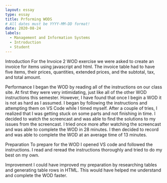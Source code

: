 ```yaml
---
layout: essay
type: essay
title: Prforming WODS
# All dates must be YYYY-MM-DD format!
date: 2020-08-24
labels:
  - Management and Information Systems
  - Introduction
  - Student
---
```

<p>Introduction
For the Invoice 2 WOD exercise we were asked to create an invoice for items using javascript and html. The invoice table had to have five items, their prices, quantities, extended prices, and the subtotal, tax, and total amount.
 
Performance
I began the WOD by reading all of the instructions on our class site. At first they were very intimidating, just like all of the other WOD instructions this semester. However, I have found that once I begin a WOD it is not as hard as I assumed. I began by following the instructions and attempting them on VS Code while I timed myself. After a couple of tries, I realized that I was getting stuck on some parts and not finishing in time. I decided to watch the screencast and was able to find the solutions to my issues from the screencast. I tried once more after watching the screencast and was able to complete the WOD in 28 minutes. I then decided to record and was able to complete the WOD at an average time of 13 minutes.
 
Preparation
To prepare for the WOD I opened VS code and followed the instructions. I read and reread the instructions thoroughly and tried to do my best on my own.
 
Improvement
I could have improved my preparation by researching tables and generating table rows in HTML. This would have helped me understand and complete the WOD faster.</p>
